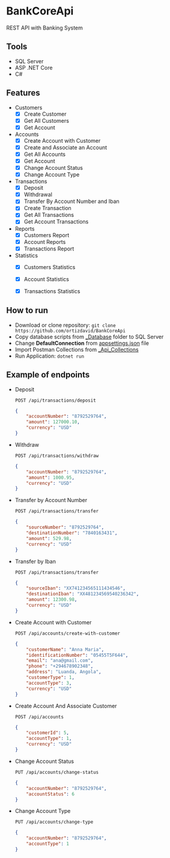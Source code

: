 # BankCoreApi
REST API with Banking System


## Tools
- SQL Server 
- ASP .NET Core
- C# 


## Features
- Customers
    - [x] Create Customer
    - [x] Get All Customers
    - [x] Get Account
- Accounts
    - [x] Create Account with Customer
    - [x] Create and Associate an Account
    - [x] Get All Accounts
    - [x] Get Account
    - [x] Change Account Status
    - [x] Change Account Type
- Transactions
    - [x] Deposit
    - [x] Withdrawal
    - [x] Transfer By Account Number and Iban
    - [x] Create Transaction
    - [x] Get All Transactions
    - [x] Get Account Transactions
- Reports
    - [x] Customers Report
    - [x] Account Reports
    - [x] Transactions Report
- Statistics
    - [x] Customers Statistics
    - [x] Account Statistics
    - [x] Transactions Statistics


## How to run
- Download or clone repository: `git clone https://github.com/ortizdavid/BankCoreApi`
- Copy database scripts from [_Database](_Database) folder to SQL Server
- Change **__DefaultConnection__** from [appsettings.json](appsettings.json) file
- Import Postman Collections from [_Api_Collections](_Api_Collections)
- Run Application: `dotnet run`


## Example of endpoints

- Deposit
    ```http
    POST /api/transactions/deposit
    ```
    ```json
    {
        "accountNumber": "8792529764",
        "amount": 127000.10,
        "currency": "USD"
    }
    ```

- Withdraw
    ```http
    POST /api/transactions/withdraw
    ```
    ```json
    {
        "accountNumber": "8792529764",
        "amount": 1000.95,
        "currency": "USD"
    }
    ```

- Transfer by Account Number
    ```http
    POST /api/transactions/transfer
    ```
    ```json
    {
        "sourceNumber": "8792529764",
        "destinationNumber": "7840163431",
        "amount": 529.98,
        "currency": "USD"
    }
    ```

- Transfer by Iban
    ```http
    POST /api/transactions/transfer
    ```
    ```json
    {
        "sourceIban": "XX741234565111434546",
        "destinationIban": "XX481234569540236342",
        "amount": 12300.98,
        "currency": "USD"
    }
    ```

- Create Account with Customer
    ```http
    POST /api/accounts/create-with-customer
    ```
    ```json
    {
        "customerName": "Anna Maria",
        "identificationNumber": "05455T5F644",
        "email": "ana@gmail.com",
        "phone": "+294678902348",
        "address": "Luanda, Angola",
        "customerType": 1,
        "accountType": 3,
        "currency": "USD"
    }
    ```

- Create Account And Associate Customer
    ```http
    POST /api/accounts
    ```
    ```json
    {
        "customerId": 5,
        "accountType": 1,
        "currency": "USD"
    }
    ```

- Change Account Status
    ```http
    PUT /api/accounts/change-status
    ```
    ```json
    {
        "accountNumber": "8792529764",
        "accountStatus": 6
    }
    ```

- Change Account Type
    ```http
    PUT /api/accounts/change-type
    ```
    ```json
    {
        "accountNumber": "8792529764",
        "accountType": 1
    }
    ```